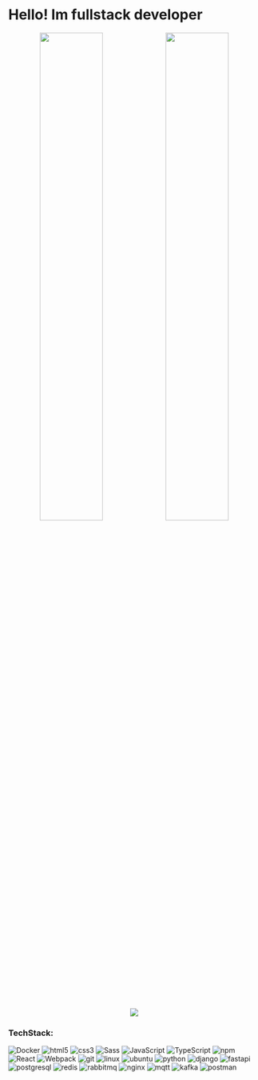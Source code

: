 # Hello! Im fullstack developer
<p align="center">
  <img height="50%" width="auto" src ="https://github-readme-stats.vercel.app/api?username=dians1s&show_icons=true&count_private=true&theme=midnight-purple&hide_border=true&hide=issues,contribs&bg_color=00000000"><img height="50%" width="auto" src ="https://github-readme-stats.vercel.app/api/top-langs/?username=dians1s&layout=compact&hide_border=true&theme=midnight-purple&bg_color=00000000&langs_count=6&hide=jupyter%20notebook,tex,css,php&exclude_repo=Pacman-AI">
  <img src ="https://github-readme-streak-stats.herokuapp.com?user=dians1s&theme=midnight-purple&hide_border=true&background=FFFFFF00">
</p>
<h3>TechStack:</h3>
<p>
  <img alt="Docker" src="https://img.shields.io/badge/-Docker-46a2f1?style=for-the-badge&logo=docker&logoColor=white" />
  <img alt="html5" src="https://img.shields.io/badge/-HTML5-E34F26?style=for-the-badge&logo=html5&logoColor=white" />
  <img alt="css3" src="https://img.shields.io/badge/-CSS3-41b3d3?style=for-the-badge&logo=css3&logoColor=white" />
  <img alt="Sass" src="https://img.shields.io/badge/-Sass-CC6699?style=for-the-badge&logo=sass&logoColor=white" />
  <img alt="JavaScript" src="https://img.shields.io/badge/-JavaScript-f0d911?style=for-the-badge&logo=javascript&logoColor=black" />
  <img alt="TypeScript" src="https://img.shields.io/badge/-TypeScript-007ACC?style=for-the-badge&logo=typescript&logoColor=white" />
  <img alt="npm" src="https://img.shields.io/badge/-NPM-CB3837?style=for-the-badge&logo=npm&logoColor=white" />
  <img alt="React" src="https://img.shields.io/badge/-React-45b8d8?style=for-the-badge&logo=react&logoColor=white" />
  <img alt="Webpack" src="https://img.shields.io/badge/-Webpack-8DD6F9?style=for-the-badge&logo=webpack&logoColor=white" />
  <img alt="git" src="https://img.shields.io/badge/-Git-F05032?style=for-the-badge&logo=git&logoColor=white" />
  <img alt="linux" src="https://img.shields.io/badge/-linux-262626?style=for-the-badge&logo=linux&logoColor=white" />
  <img alt="ubuntu" src="https://img.shields.io/badge/-ubuntu-eb971a?style=for-the-badge&logo=ubuntu&logoColor=white" />
  <img alt="python" src="https://img.shields.io/badge/-python-eb581a?style=for-the-badge&logo=python&logoColor=white" />
  <img alt="django" src="https://img.shields.io/badge/-django-26940a?style=for-the-badge&logo=django&logoColor=white" />
  <img alt="fastapi" src="https://img.shields.io/badge/-fastapi-009688?style=for-the-badge&logo=fastapi&logoColor=white" />
  <img alt="postgresql" src="https://img.shields.io/badge/-postgresql-1a7beb?style=for-the-badge&logo=postgresql&logoColor=white" />
  <img alt="redis" src="https://img.shields.io/badge/-redis-cc2727?style=for-the-badge&logo=redis&logoColor=white" />
  <img alt="rabbitmq" src="https://img.shields.io/badge/-rabbitmq-e8712c?style=for-the-badge&logo=rabbitmq&logoColor=white" />
  <img alt="nginx" src="https://img.shields.io/badge/-nginx-16a62e?style=for-the-badge&logo=nginx&logoColor=white" />
  <img alt="mqtt" src="https://img.shields.io/badge/-mqtt-a316a6?style=for-the-badge&logo=mqtt&logoColor=white" />
  <img alt="kafka" src="https://img.shields.io/badge/-kafka-231f20?style=for-the-badge&logo=apachekafka&logoColor=white" />
  <img alt="postman" src="https://img.shields.io/badge/-postman-eb7f1a?style=for-the-badge&logo=postman&logoColor=white" />
</p>

<!--
**dians1s/dians1s** is a ✨ _special_ ✨ repository because its `README.md` (this file) appears on your GitHub profile.

Here are some ideas to get you started:

- 🔭 I’m currently working on ...
- 🌱 I’m currently learning ...
- 👯 I’m looking to collaborate on ...
- 🤔 I’m looking for help with ...
- 💬 Ask me about ...
- 📫 How to reach me: ...
- 😄 Pronouns: ...
- ⚡ Fun fact: ...
-->

